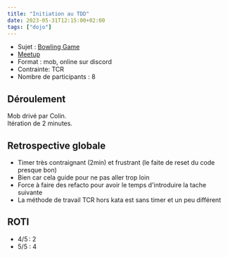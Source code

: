 ```yaml
---
title: "Initiation au TDD"
date: 2023-05-31T12:15:00+02:00
tags: ["dojo"]
---
```


- Sujet : [Bowling Game](https://codingdojo.org/kata/Bowling/)
- [Meetup](https://www.meetup.com/fr-FR/software-craftsmanship-lyon/events/293229210/)
- Format : mob, online sur discord
- Contrainte: TCR
- Nombre de participants : 8

## Déroulement

Mob drivé par Colin.  
Itération de 2 minutes.

## Retrospective globale

- Timer très contraignant (2min) et frustrant (le faite de reset du code presque bon)
- Bien car cela guide pour ne pas aller trop loin
- Force à faire des refacto pour avoir le temps d'introduire la tache suivante
- La méthode de travail TCR hors kata est sans timer et un peu différent


## ROTI

- 4/5 : 2
- 5/5 : 4
